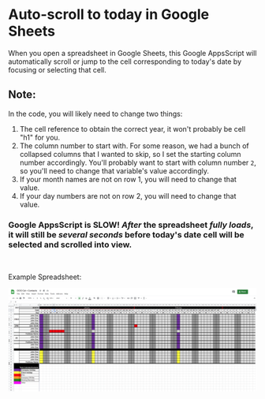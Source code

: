 # Auto-scroll to today in Google Sheets

When you open a spreadsheet in Google Sheets, this Google AppsScript will automatically scroll or jump to the cell corresponding to today's date by focusing or selecting that cell.

## Note:
In the code, you will likely need to change two things:
1. The cell reference to obtain the correct year, it won't probably be cell "h1" for you.
2. The column number to start with.  For some reason, we had a bunch of collapsed columns that I wanted to skip, so I set the starting column number accordingly.  You'll probably want to start with column number `2`, so you'll need to change that variable's value accordingly.
3. If your month names are not on row 1, you will need to change that value.
4. If your day numbers are not on row 2, you will need to change that value.

### Google AppsScript is SLOW!  *After* the spreadsheet *fully loads*, it will still be *several seconds* before today's date cell will be selected and scrolled into view.

<br/>

Example Spreadsheet:

![example](https://github.com/dennishall/scroll-to-today-google-sheets/blob/main/OOO-Calendar-Google-Sheets.png?raw=true)
